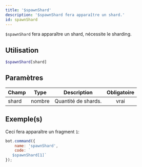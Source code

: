 ```yaml
---
title: '$spawnShard'
description: '$spawnShard fera apparaître un shard.'
id: spawnShard
---
```


`$spawnShard` fera apparaître un shard, nécessite le sharding.

## Utilisation

```php
$spawnShard[shard]
```

## Paramètres

| Champ | Type   | Description         | Obligatoire |
| ----- | ------ | ------------------- |:-----------:|
| shard | nombre | Quantité de shards. |    vrai     |

## Exemple(s)

Ceci fera apparaître un fragment `1`:

```javascript
bot.command({
    name: 'spawnShard',
    code: `
   $spawnShard[1]`
});
```